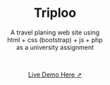 <h1 align="center">Triploo</h1>

  <p align="center">A travel planing web site using <br> html + css (bootstrap) + js + php <br> as a university assignment</p>


<br>

<p align="center">
  <a href="https://triploo.site/" target="_blank">Live Demo Here ⇗ </a>
</p>
